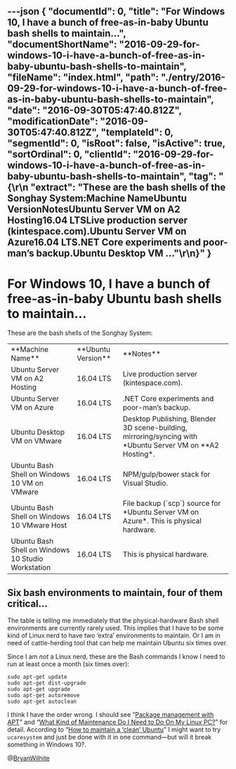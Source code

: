 ---json
{
  "documentId": 0,
  "title": "For Windows 10, I have a bunch of free-as-in-baby Ubuntu bash shells to maintain…",
  "documentShortName": "2016-09-29-for-windows-10-i-have-a-bunch-of-free-as-in-baby-ubuntu-bash-shells-to-maintain",
  "fileName": "index.html",
  "path": "./entry/2016-09-29-for-windows-10-i-have-a-bunch-of-free-as-in-baby-ubuntu-bash-shells-to-maintain",
  "date": "2016-09-30T05:47:40.812Z",
  "modificationDate": "2016-09-30T05:47:40.812Z",
  "templateId": 0,
  "segmentId": 0,
  "isRoot": false,
  "isActive": true,
  "sortOrdinal": 0,
  "clientId": "2016-09-29-for-windows-10-i-have-a-bunch-of-free-as-in-baby-ubuntu-bash-shells-to-maintain",
  "tag": "{\r\n  \"extract\": \"These are the bash shells of the Songhay System:Machine NameUbuntu VersionNotesUbuntu Server VM on A2 Hosting16.04 LTSLive production server (kintespace.com).Ubuntu Server VM on Azure16.04 LTS.NET Core experiments and poor-man’s backup.Ubuntu Desktop VM ...\"\r\n}"
}
---

# For Windows 10, I have a bunch of free-as-in-baby Ubuntu bash shells to maintain…

These are the bash shells of the Songhay System:

<table class="WordWalkingStickTable"><tr><td>
**Machine Name**
</td><td>
**Ubuntu Version**
</td><td>
**Notes**
</td></tr><tr><td>
Ubuntu Server VM on A2 Hosting
</td><td>
16.04 LTS
</td><td>
Live production server (kintespace.com).
</td></tr><tr><td>
Ubuntu Server VM on Azure
</td><td>
16.04 LTS
</td><td>
.NET Core experiments and poor-man’s backup.
</td></tr><tr><td>
Ubuntu Desktop VM on VMware
</td><td>
16.04 LTS
</td><td>
Desktop Publishing, Blender 3D scene-building, mirroring/syncing with *Ubuntu Server VM on **A2 Hosting*.
</td></tr><tr><td>
Ubuntu Bash Shell on Windows 10 VM on VMware
</td><td>
16.04 LTS
</td><td>
NPM/gulp/bower stack for Visual Studio.
</td></tr><tr><td>
Ubuntu Bash Shell on Windows 10 VMware Host
</td><td>
16.04 LTS
</td><td>
File backup (`scp`) source for *Ubuntu Server VM on Azure*. This is physical hardware.
</td></tr><tr><td>
Ubuntu Bash Shell on Windows 10 Studio Workstation
</td><td>
16.04 LTS
</td><td>
This is physical hardware.
</td></tr></table>

## Six bash environments to maintain, four of them critical…

The table is telling me immediately that the physical-hardware Bash shell environments are currently rarely used. This implies that I have to be some kind of Linux nerd to have two ‘extra’ environments to maintain. Or I am in need of cattle-herding tool that can help me maintain Ubuntu six times over.

Since I am *not* a Linux nerd, these are the Bash commands I know I need to run at least once a month (six times over):

```console
sudo apt-get update
sudo apt-get dist-upgrade
sudo apt-get upgrade
sudo apt-get autoremove
sudo apt-get autoclean
```

I think I have the order wrong. I should see “[Package management with APT](https://help.ubuntu.com/community/AptGet/Howto)” and “[What Kind of Maintenance Do I Need to Do On My Linux PC?](http://lifehacker.com/5817282/what-kind-of-maintenance-do-i-need-to-do-on-my-linux-pc)” for detail. According to “[How to maintain a ‘clean’ Ubuntu](https://www.howtoforge.com/tutorial/how-to-maintain-a-clean-ubuntu/)” I might want to try `ucaresystem` and just be done with it in one command—but will it break something in Windows 10?.

@[BryanWilhite](https://twitter.com/BryanWilhite)
